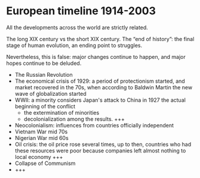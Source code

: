 # European timeline 1914-2003

All the developments across the world are strictly related.

The long XIX century vs the short XIX century. The “end of history”: the final stage of human evolution, an ending point to struggles.

Nevertheless, this is false: major changes continue to happen, and major hopes continue to be deluded.

- The Russian Revolution
- The economical crisis of 1929: a period of protectionism started, and market recovered in the 70s, when according to Baldwin Martin the new wave of globalization started
- WWII: a minority considers Japan's attack to China in 1927 the actual beginning of the conflict
    - the extermination of minorities
    - decolonialization among the results. +++
- Neocolonialism: influences from countries officially independent
- Vietnam War mid 70s
- Nigerian War mid 60s
- Oil crisis: the oil price rose several times, up to then, countries who had these resources were poor because companies left almost nothing to local economy +++
- Collapse of Communism
- +++